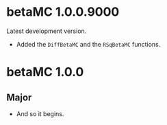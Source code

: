 # betaMC 1.0.0.9000

Latest development version.

* Added the `DiffBetaMC` and the `RSqBetaMC` functions.

# betaMC 1.0.0

## Major

* And so it begins.
